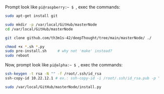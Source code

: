 Prompt look like `pi@raspberry:~ $ `, 
exec the commands:
``` sh
sudo apt-get install git

sudo mkdir -p /var/local/GitHub/masterNode
cd /var/local/GitHub/masterNode

git clone github.com/th3m1s-42/deepThought/tree/main/masterNode/ ./

chmod +x *.sh *.py
sudo pre-install.sh     # why not 'make' instead?
sudo reboot
```
Now, prompt look like `pi@alpha:~ $ `, 
exec the commands:
``` sh
ssh-keygen -t rsa -N "" -f /root/.ssh/id_rsa
ssh-copy-id 10.22.12.1 # ex.: ssh-copy-id -i /root/.ssh/id_rsa.pub -p "$copy_port" "$copy_user"@"$copy_host"

sudo /var/local/GitHub/masterNode/install.py
